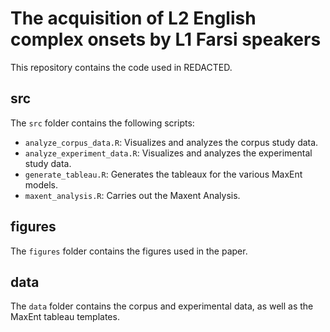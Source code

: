# The acquisition of L2 English complex onsets by L1 Farsi speakers

This repository contains the code used in REDACTED.

## src

The `src` folder contains the following scripts:
* `analyze_corpus_data.R`: Visualizes and analyzes the corpus study data.
* `analyze_experiment_data.R`: Visualizes and analyzes the experimental study data.
* `generate_tableau.R`: Generates the tableaux for the various MaxEnt models.
* `maxent_analysis.R`: Carries out the Maxent Analysis.

## figures

The `figures` folder contains the figures used in the paper.

## data

The `data` folder contains the corpus and experimental data, as well as the
MaxEnt tableau templates.